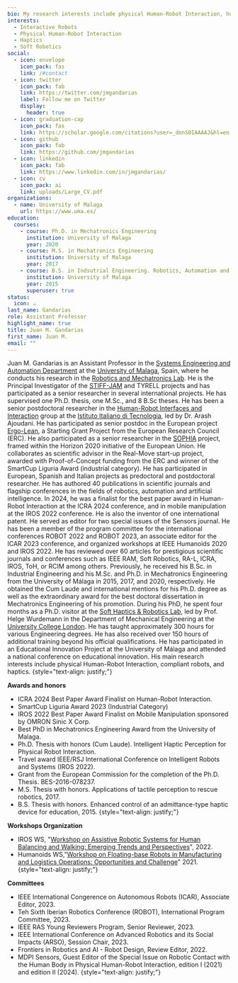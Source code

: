 ```yaml
---
bio: My research interests include physical Human-Robot Interaction, human modeling, haptics, and soft robotics.
interests:
  - Interactive Robots
  - Physical Human-Robot Interaction
  - Haptics
  - Soft Robotics
social:
  - icon: envelope
    icon_pack: fas
    link: /#contact
  - icon: twitter
    icon_pack: fab
    link: https://twitter.com/jmgandarias
    label: Follow me on Twitter
    display:
      header: true
  - icon: graduation-cap
    icon_pack: fas
    link: https://scholar.google.com/citations?user=_donS0IAAAAJ&hl=en
  - icon: github
    icon_pack: fab
    link: https://github.com/jmgandarias
  - icon: linkedin
    icon_pack: fab
    link: https://www.linkedin.com/in/jmgandarias/
  - icon: cv
    icon_pack: ai
    link: uploads/Large_CV.pdf
organizations:
  - name: University of Malaga
    url: https://www.uma.es/
education:
  courses:
    - course: Ph.D. in Mechatronics Engineering
      institution: University of Malaga
      year: 2020
    - course: M.S. in Mechatronics Engineering
      institution: University of Malaga
      year: 2017
    - course: B.S. in Indsutrial Engineering. Robotics, Automation and Control.
      institution: University of Malaga
      year: 2015
      superuser: true
status:
  icon: ☕️
last_name: Gandarias
role: Assistant Professor
highlight_name: true
title: Juan M. Gandarias
first_name: Juan M.
email: ""
---
```


Juan M. Gandarias is an Assistant Professor in the [Systems Engineering and Automation Department](https://www.uma.es/isa) at the [University of Malaga](https://www.uma.es), Spain, where he conducts his research in the [Robotics and Mechatronics Lab](https://www.uma.es/robotics-and-mechatronics). He is the Principal Investigator of the [STIFF-JAM](https://jmgandarias.com/project/stiff-jam/) and TYRELL projects and has participated as a senior researcher in several international projects. He has supervised one Ph.D. thesis, one M.Sc., and 8 B.Sc theses. He has been a senior postdoctoral researcher in the [Human-Robot Interfaces and Interaction](https://www.iit.it/web/hrii/) group at the [Istituto Italiano di Tecnologia](https://www.iit.it), led by Dr. Arash Ajoudani. He has participated as senior postdoc in the European project [Ergo-Lean](https://ergolean.eu/), a Starting Grant Project from the European Research Council (ERC). He also participated as a senior researcher in the [SOPHIA](https://project-sophia.eu/) project, framed within the Horizon 2020 initiative of the European Union. He collaborates as scientific advisor in the Real-Move start-up project, awarded with Proof-of-Concept funding from the ERC and winner of the SmartCup Liguria Award (industrial category). He has participated in European, Spanish and Italian projects as predoctoral and postdoctoral researcher. He has authored 40 publications in scientific journals and flagship conferences in the fields of robotics, automation and artificial intelligence. In 2024, he was a finalist for the best paper award in Human-Robot Interaction at the ICRA 2024 conference, and in mobile manipulation at the IROS 2022 conference. He is also the inventor of one international patent. He served as editor for two special issues of the Sensors journal. He has been a member of the program committee for the international conferences ROBOT 2022 and ROBOT 2023, an associate editor for the ICAR 2023 conference, and organized workshops at IEEE Humanoids 2020 and IROS 2022. He has reviewed over 60 articles for prestigious scientific journals and conferences such as IEEE RAM, Soft Robotics, RA-L, ICRA, IROS, ToH, or RCIM among others. Previously, he received his B.Sc. in Industrial Engineering and his M.Sc. and Ph.D. in Mechatronics Engineering from the University of Málaga in 2015, 2017, and 2020, respectively. He obtained the Cum Laude and international mentions for his Ph.D. degree as well as the extraordinary award for the best doctoral dissertation in Mechatronics Engineering of his promotion. During his PhD, he spent four months as a Ph.D. visitor at the [Soft Haptics & Robotics Lab](https://helge-wurdemann.com/softhapticslab/), led by Prof. Helge Wurdemann in the Department of Mechanical Engineering at the [University College London](https://ucl.ac.uk). He has taught approximately 300 hours for various Engineering degrees. He has also received over 150 hours of additional training beyond his official qualifications. He has participated in an Educational Innovation Project at the University of Málaga and attended a national conference on educational innovation. His main research interests include physical Human-Robot Interaction, compliant robots, and haptics.
{style="text-align: justify;"}

**Awards and honors**
  - ICRA 2024 Best Paper Award Finalist on Human-Robot Interaction.
  - SmartCup Liguria Award 2023 (Industrial Category)
  - IROS 2022 Best Paper Award Finalist on Mobile Manipulation sponsored by OMRON Sinic X Corp.
  - Best PhD in Mechatronics Engineering Award from the University of Malaga.
  - Ph.D. Thesis with honors (Cum Laude). Intelligent Haptic Perception for Physical Robot Interaction.
  - Travel award IEEE/RSJ International Conference on Intelligent Robots and Systems (IROS 2022).
  - Grant from the European Commission for the completion of the Ph.D. Thesis. BES-2016-078237.
  - M.S. Thesis with honors. Applications of tactile perception to rescue robotics, 2017.
  - B.S. Thesis with honors. Enhanced control of an admittance-type haptic device for education, 2015.
{style="text-align: justify;"}

**Workshops Organization**
  - IROS WS, "[Workshop on Assistive Robotic Systems for Human Balancing and Walking: Emerging Trends and Perspectives](https://www.iit.it/web/hrii/iros2022-workshop)", 2022.
  - Humanoids WS,"[Workshop on Floating-base Robots in Manufacturing and Logistics Operations: Opportunities and Challenge](https://www.iit.it/web/hrii/humanoids2020-workshop)" 2021.
{style="text-align: justify;"}

**Committees**
  - IEEE International Congerence on Autonomous Robots (ICAR), Associate Editor, 2023.
  - Teh Sixth Iberian Robotics Conference (ROBOT), International Program Committee, 2023.
  - IEEE RAS Young Reviewers Program, Senior Reviewer, 2023.
  - IEEE International Conference on Advanced Robotics and its Social Impacts (ARSO), Session Chair, 2023.
  - Frontiers in Robotics and AI - Robot Design, Review Editor, 2022.
  - MDPI Sensors, Guest Editor of the Special Issue on Robotic Contact with the Human Body in Physical Human-Robot Interaction, edition I (2021) and edition II (2024).
{style="text-align: justify;"}
